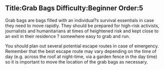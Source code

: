 Title:Grab Bags
Difficulty:Beginner
Order:5
---
Grab bags are bags filled with an individual?s survival essentials in case they need to move rapidly. They should be prepared for high-risk activists, journalists and humanitarians at times of heightened risk and kept close to an exit in their residence ? somewhere easy to grab and run.

You should plan out several potential escape routes in case of emergency. Remember that the best escape route may vary depending on the time of day (e.g. across the roof at night-time, via a garden fence in the day time) so it is important to move the location of the grab bags as necessary.
